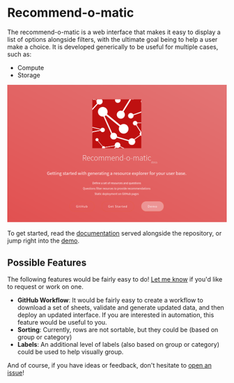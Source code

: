# Recommend-o-matic

The recommend-o-matic is a web interface that makes it easy to display
a list of options alongside filters, with the ultimate goal being to help
a user make a choice. It is developed generically to be useful for multiple
cases, such as:

 - Compute
 - Storage

![img/recommend-o-matic-docs.png](img/recommend-o-matic-docs.png)

To get started, read the [documentation](https://stanford-rc.github.io/recommend-o-matic/) served alongside the repository,
or jump right into the [demo](https://stanford-rc.github.io/recommend-o-matic/demo/stanford-compute-grid/).

## Possible Features

The following features would be fairly easy to do! [Let me know](https://github.com/stanford-rc/recommend-o-matic/issues)
if you'd like to request or work on one.

 - **GitHub Workflow**: It would be fairly easy to create a workflow to download a set of sheets, validate and generate updated data, and then deploy an updated interface. If you are interested in automation, this feature would be useful to you.
 - **Sorting**: Currently, rows are not sortable, but they could be (based on group or category)
 - **Labels**: An additional level of labels (also based on group or category) could be used to help visually group.

And of course, if you have ideas or feedback, don't hesitate to [open an issue](https://github.com/stanford-rc/recommend-o-matic/issues)!
